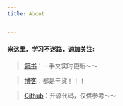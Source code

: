 ```yaml
---
title: About


---
```


#### 来这里，学习不迷路，速加关注:

>[简书](https://www.jianshu.com/u/da1677475c27)：一手文实时更新～～

>[博客](http://www.cnblogs.com/xiaoxi-3-/)：都是干货！！！

>[Github](https://github.com/wangxiaoxi3)：开源代码，仅供参考～～
